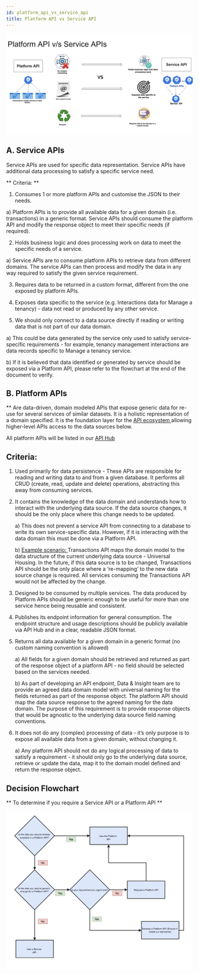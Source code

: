 ```yaml
---
id: platform_api_vs_service_api
title: Platform API vs Service API
---
```



![alt text](./doc-images/platformapi.png)


## A. Service APIs  

 Service APIs are used for specific data representation. Service APIs have additional data processing to satisfy a specific service need.

** Criteria: **

 1. Consumes 1 or more platform APIs and customise the JSON to their needs.

 a) Platform APIs is to provide all available data for a given domain (i.e. transactions) in a generic format. Service APIs should consume the platform API and modify the response object to meet their specific needs (if required).

 2. Holds business logic and does processing work on data to meet the specific needs of a service.

 a) Service APIs are to consume platform APIs to retrieve data from different domains. The service APIs can then process and modify the data in any way required to satisfy the given service requirement.

  3. Requires data to be returned in a custom format, different from the one exposed by platform APIs.

  4. Exposes data specific to the service (e.g. Interactions data for Manage a tenancy) - data not read or produced by any other service.

  5. We should only connect to a data source directly if reading or writing data that is not part of our data domain.

 a) This could be data generated by the service only used to satisfy service-specific requirements - for example, tenancy management interactions are data records specific to Manage a tenancy service.

 b) If it is believed that data identified or generated by service should be exposed via a Platform API, please refer to the flowchart at the end of the document to verify.

##  B. Platform APIs

**  Are data-driven, domain modeled APIs that expose generic data for re-use for several services of similar datasets. It is a holistic representation of a domain specified. It is the foundation layer for the <u> API ecosystem </u> allowing higher-level APIs access to the data sources below.

All platform APIs will be listed in our [API Hub](https://developer.api.hackney.gov.uk/)

## Criteria:

 1. Used primarily for data persistence - These APIs are responsible for reading and writing data to and from a given database.  It performs all CRUD (create, read, update and delete) operations, abstracting this away from consuming services.

 2. It contains the knowledge of the data domain and understands how to interact with the underlying data source.  If the data source changes, it should be the only place where this change needs to be updated.

    a) This does not prevent a service API from connecting to a database to write its own service-specific data.  However, if it is interacting with the data domain this must be done via a Platform API.

    b) <u> Example scenario: </u> Transactions API maps the domain model to the data structure of the current underlying data source - Universal Housing. In the future, if this data source is to be changed, Transactions API should be the only place where a ‘re-mapping’ to the new data source change is required. All services consuming the Transactions API would not be affected by the change.

 3. Designed to be consumed by multiple services.  The data produced by Platform APIs should be generic enough to be useful for more than one service hence being reusable and consistent.

 4. Publishes its endpoint information for general consumption.  The endpoint structure and usage descriptions should be publicly available via API Hub and in a clear, readable JSON format.

 5. Returns all data available for a given domain in a generic format (no custom naming convention is allowed)

    a) All fields for a given domain should be retrieved and returned as part of the response object of a platform API - no field should be selected based on the services needed.

    b) As part of developing an API endpoint, Data & Insight team are to provide an agreed data domain model with universal naming for the fields returned as part of the response object. The platform API should map the data source response to the agreed naming for the data domain. The purpose of this requirement is to provide response objects that would be agnostic to the underlying data source field naming conventions.  

6. It does not do any (complex) processing of data - it’s only purpose is to expose all available data from a given domain, without changing it.

     a) Any platform API should not do any logical processing of data to satisfy a requirement - it should only go to the underlying data source, retrieve or update the data, map it to the domain model defined and return the response object.

##   Decision Flowchart

** To determine if you require a Service API or a Platform API **

![alt text](./doc-images/decision_flowchart.png)

